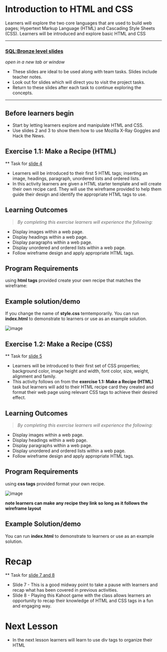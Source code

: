 # Introduction to HTML and CSS

Learners will explore the two core languages that are used to build web pages; Hypertext Markup Language (HTML) and Cascading Style Sheets (CSS). Learners will be introduced and explore basic HTML and CSS

---

### [SQL:Bronze level slides](https://docs.google.com/presentation/d/1m2a0cbzz2hh9_A8U1ztuyoYuIc6eeTXSRAHd0ZT7-Y0/edit?usp=sharing)
*open in a new tab or window*

* These slides are ideal to be used along with team tasks. Slides include teacher notes.
* Look out for slides which will direct you to visit the project tasks.
* Return to these slides after each task to continue exploring the concepts. 

---
## Before learners begin

* Start by letting learners explore and manipulate HTML and CSS. 
* Use slides 2 and 3 to show them how to use Mozilla X-Ray Goggles and Hack the News.

## Exercise 1.1:  Make a Recipe (HTML)
** Task for [slide 4](https://docs.google.com/presentation/d/1SPuE9aGK1kVAGKBS7AWpVCGBHmIaZj7zh4DkeTrO57U/edit?usp=sharing)
* Learners will be introduced to their first 5 HTML tags; inserting an image, headings, paragraph, unordered lists and ordered lists. 
* In this activity learners are given a HTML starter template and will create their own recipe card. They will use the wireframe provided to help them guide their design and identify the appropriate HTML tags to use.


## Learning Outcomes

> *By completing this exercise learners will experience the following:*

* Display images within a web page.
* Display headings within a web page.
* Display paragraphs within a web page.
* Display unordered and ordered lists within a web page.
* Follow wireframe design and apply appropriate HTML tags.


## Program Requirements
using **html tags** provided create your own recipe that matches the wireframe:

## Example solution/demo

If you change the name of **style.css** temtemporarily. You can run **index.html** to demonstrate to learners or use as an example solution.

![image](https://replit.com/@curriculum/static#html-css/wireframe.png)

## Exercise 1.2:  Make a Recipe (CSS)
** Task for [slide 5](https://docs.google.com/presentation/d/1SPuE9aGK1kVAGKBS7AWpVCGBHmIaZj7zh4DkeTrO57U/edit?usp=sharing)
* Learners will be introduced to their first set of CSS properties; background color, image height and width, font color, size, weight, alignment and family. 
*  This activity follows on from the **exercise 1.1: Make a Recipe (HTML)** task but learners will add to their HTML recipe card they created and format   their web page using relevant CSS tags to achieve their desired effect.


## Learning Outcomes

> *By completing this exercise learners will experience the following:*

* Display images within a web page.
* Display headings within a web page.
* Display paragraphs within a web page.
* Display unordered and ordered lists within a web page.
* Follow wireframe design and apply appropriate HTML tags.


## Program Requirements
using **css tags** provided format your own recipe.

![image](https://replit.com/@curriculum/static#html-css/recipeFormat.png)

**note learners can make any recipe they link so long as it follows the wireframe layout**

## Example Solution/demo

You can run **index.html** to demonstrate to learners or use as an example solution.

# Recap
** Task for [slide 7 and 8](https://docs.google.com/presentation/d/1SPuE9aGK1kVAGKBS7AWpVCGBHmIaZj7zh4DkeTrO57U/edit?usp=sharing)

* Slide 7 - This is a good midway point to take a pause with learners and recap what has been covered in previous activities. 
* Slide 8 - Playing this Kahoot game with the class allows learners an opportunity to recap their knowledge of HTML and CSS tags in a fun and engaging way. 

# Next Lesson
* In the next lesson learners will learn to use div tags to organize their HTML